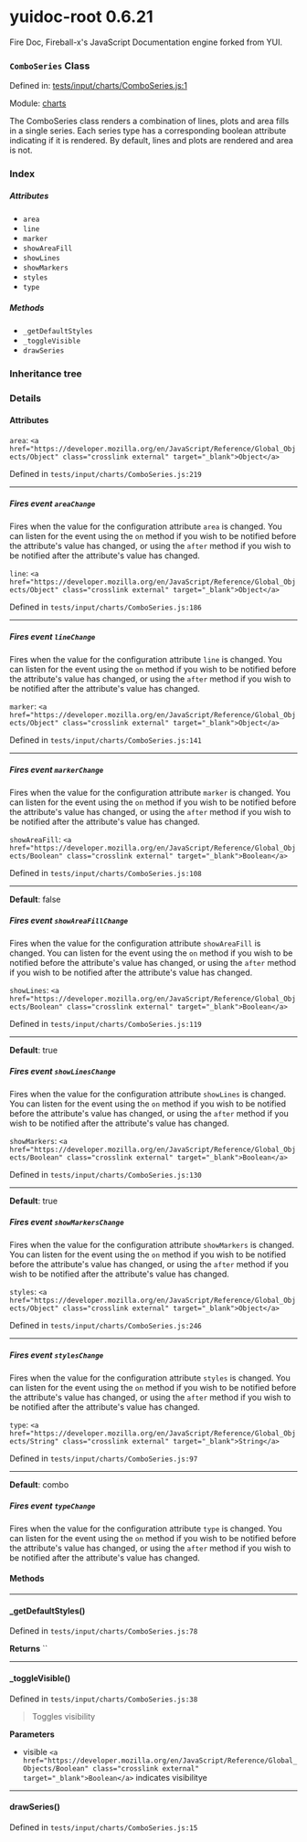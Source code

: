 
# yuidoc-root 0.6.21

Fire Doc, Fireball-x&#x27;s JavaScript Documentation engine forked from YUI.

### `ComboSeries` Class


Defined in: [tests/input/charts/ComboSeries.js:1](../files/tests/input/charts/ComboSeries.js.js)

Module: [charts](../modules/charts.md)




The ComboSeries class renders a combination of lines, plots and area fills in a single series. Each
series type has a corresponding boolean attribute indicating if it is rendered. By default, lines and plots 
are rendered and area is not.

### Index


##### Attributes

  - `area`
  - `line`
  - `marker`
  - `showAreaFill`
  - `showLines`
  - `showMarkers`
  - `styles`
  - `type`


##### Methods


  - `_getDefaultStyles`
  - `_toggleVisible`
  - `drawSeries`





### Inheritance tree


### Details



#### Attributes


`area`: `<a href="https://developer.mozilla.org/en/JavaScript/Reference/Global_Objects/Object" class="crosslink external" target="_blank">Object</a>`

Defined in `tests/input/charts/ComboSeries.js:219`



---------------------




##### Fires event `areaChange`

Fires when the value for the configuration attribute `area` is
changed. You can listen for the event using the `on` method if you
wish to be notified before the attribute's value has changed, or
using the `after` method if you wish to be notified after the
attribute's value has changed.



`line`: `<a href="https://developer.mozilla.org/en/JavaScript/Reference/Global_Objects/Object" class="crosslink external" target="_blank">Object</a>`

Defined in `tests/input/charts/ComboSeries.js:186`



---------------------




##### Fires event `lineChange`

Fires when the value for the configuration attribute `line` is
changed. You can listen for the event using the `on` method if you
wish to be notified before the attribute's value has changed, or
using the `after` method if you wish to be notified after the
attribute's value has changed.



`marker`: `<a href="https://developer.mozilla.org/en/JavaScript/Reference/Global_Objects/Object" class="crosslink external" target="_blank">Object</a>`

Defined in `tests/input/charts/ComboSeries.js:141`



---------------------




##### Fires event `markerChange`

Fires when the value for the configuration attribute `marker` is
changed. You can listen for the event using the `on` method if you
wish to be notified before the attribute's value has changed, or
using the `after` method if you wish to be notified after the
attribute's value has changed.



`showAreaFill`: `<a href="https://developer.mozilla.org/en/JavaScript/Reference/Global_Objects/Boolean" class="crosslink external" target="_blank">Boolean</a>`

Defined in `tests/input/charts/ComboSeries.js:108`



---------------------



**Default**: false

##### Fires event `showAreaFillChange`

Fires when the value for the configuration attribute `showAreaFill` is
changed. You can listen for the event using the `on` method if you
wish to be notified before the attribute's value has changed, or
using the `after` method if you wish to be notified after the
attribute's value has changed.



`showLines`: `<a href="https://developer.mozilla.org/en/JavaScript/Reference/Global_Objects/Boolean" class="crosslink external" target="_blank">Boolean</a>`

Defined in `tests/input/charts/ComboSeries.js:119`



---------------------



**Default**: true

##### Fires event `showLinesChange`

Fires when the value for the configuration attribute `showLines` is
changed. You can listen for the event using the `on` method if you
wish to be notified before the attribute's value has changed, or
using the `after` method if you wish to be notified after the
attribute's value has changed.



`showMarkers`: `<a href="https://developer.mozilla.org/en/JavaScript/Reference/Global_Objects/Boolean" class="crosslink external" target="_blank">Boolean</a>`

Defined in `tests/input/charts/ComboSeries.js:130`



---------------------



**Default**: true

##### Fires event `showMarkersChange`

Fires when the value for the configuration attribute `showMarkers` is
changed. You can listen for the event using the `on` method if you
wish to be notified before the attribute's value has changed, or
using the `after` method if you wish to be notified after the
attribute's value has changed.



`styles`: `<a href="https://developer.mozilla.org/en/JavaScript/Reference/Global_Objects/Object" class="crosslink external" target="_blank">Object</a>`

Defined in `tests/input/charts/ComboSeries.js:246`



---------------------




##### Fires event `stylesChange`

Fires when the value for the configuration attribute `styles` is
changed. You can listen for the event using the `on` method if you
wish to be notified before the attribute's value has changed, or
using the `after` method if you wish to be notified after the
attribute's value has changed.



`type`: `<a href="https://developer.mozilla.org/en/JavaScript/Reference/Global_Objects/String" class="crosslink external" target="_blank">String</a>`

Defined in `tests/input/charts/ComboSeries.js:97`



---------------------



**Default**: combo

##### Fires event `typeChange`

Fires when the value for the configuration attribute `type` is
changed. You can listen for the event using the `on` method if you
wish to be notified before the attribute's value has changed, or
using the `after` method if you wish to be notified after the
attribute's value has changed.





<!-- Method Block -->
#### Methods



--------------------------
#### _getDefaultStyles() 

Defined in `tests/input/charts/ComboSeries.js:78`



> 


**Returns**
`` 


--------------------------
#### _toggleVisible() 

Defined in `tests/input/charts/ComboSeries.js:38`



> Toggles visibility

**Parameters**
- visible `<a href="https://developer.mozilla.org/en/JavaScript/Reference/Global_Objects/Boolean" class="crosslink external" target="_blank">Boolean</a>` indicates visibilitye



--------------------------
#### drawSeries() 

Defined in `tests/input/charts/ComboSeries.js:15`



> 





